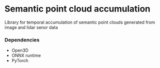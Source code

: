 # Semantic point cloud accumulation
Library for temporal accumulation of semantic point clouds generated from image and lidar senor data

### Dependencies
- Open3D
- ONNX runtime
- PyTorch